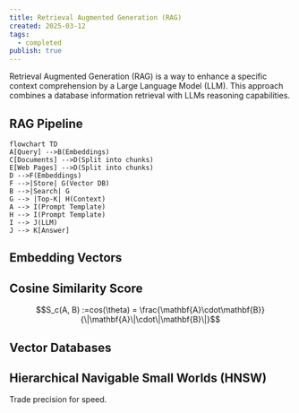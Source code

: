 ```yaml
---
title: Retrieval Augmented Generation (RAG)
created: 2025-03-12
tags:
  - completed
publish: true
---
```

Retrieval Augmented Generation (RAG) is a way to enhance a specific context comprehension by a Large Language Model (LLM). This approach combines a database information retrieval with LLMs reasoning capabilities.

## RAG Pipeline

```mermaid
flowchart TD
A[Query] -->B(Embeddings)
C[Documents] -->D(Split into chunks)
E[Web Pages] -->D(Split into chunks)
D -->F(Embeddings)
F -->|Store| G(Vector DB)
B -->|Search| G
G --> |Top-K| H(Context)
A --> I(Prompt Template)
H --> I(Prompt Template)
I --> J(LLM)
J --> K[Answer]
```

## Embedding Vectors

## Cosine Similarity Score

$$S_c(A, B) :=cos(\theta) = \frac{\mathbf{A}\cdot\mathbf{B}}{\|\mathbf{A}\|\cdot\|\mathbf{B}\|}$$

## Vector Databases

## Hierarchical Navigable Small Worlds (HNSW)

Trade precision for speed.

